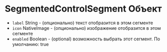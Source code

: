 # SegmentedControlSegment Объект

* `label` String - (опционально) текст отобразится в этом сегменте
* `icon` NativeImage - (опционально) изображение отобразится в этом сегменте
* `enabled` Boolean - (optional) возможность выбрать этот сегмент. По умолчанию: true
